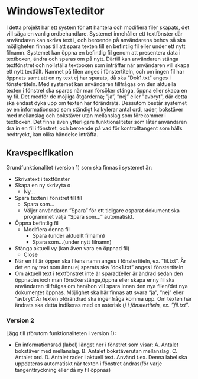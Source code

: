 # WindowsTexteditor
I detta projekt har ett system för att hantera och modifiera filer skapats, det vill säga en vanlig ordbehandlare. Systemet innehåller ett textfönster där användaren kan skriva
text i, och beroende på användarens behov så ska möjligheten finnas till att spara texten till en befintlig fil eller under ett nytt filnamn. Systemet kan öppna en befintlig
fil genom att presentera data i textboxen, ändra och sparas om på nytt. Därtill kan användaren stänga textfönstret och nollställa textboxen som inträffar när användaren vill skapa ett nytt textfält. Namnet på filen anges i fönstertiteln, och om ingen fil har öppnats samt att en ny text ej har sparats, då ska ”Dok1.txt” anges i fönstertiteln. Med systemet kan användaren tillfrågas om den aktuella texten i fönstret ska sparas när man försöker stänga, öppna eller skapa en ny fil. Det medför de möjliga åtgärderna; ”ja”, ”nej” eller "avbryt", där detta ska endast dyka upp om texten har förändrats. Dessutom består systemet av en informationsrad som ständigt kalkylerar antal ord, rader, bokstäver med mellanslag och bokstäver utan mellanslag som förekommer i textboxen. Det finns även ytterligare funktionaliteter som låter användaren dra in en fil i fönstret, och beroende på vad för kontrolltangent som hålls nedtryckt, kan olika händelse inträffa. 

## Kravspecifikation
Grundfunktionalitet (version 1) som ska finnas i systemet är:
- Skrivatext i textfönster
- Skapa en ny skrivyta o
  - Ny... 
- Spara texten i fönstret till fil 
  - Spara som...
  - Väljer användaren ”Spara” för ett tidigare osparat dokument ska programmet välja ”Spara som...” automatiskt. 
- Öppna befintlig fil 
  - Modifiera denna fil 
    - Spara (under aktuellt filnamn) 
    - Spara som...(under nytt filnamn)
- Stänga aktuell vy (kan även vara en öppnad fil)
  - Close
- När en fil är öppen ska filens namn anges i fönstertiteln, ex. ”fil.txt”. Är det en ny text som ännu ej sparats ska ”dok1.txt” anges i fönstertiteln 
- Om aktuell text i textfönstret inte är sparad(eller är ändrad sedan den öppnades)och man försökerstänga,öppna eller skapa enny fil ska användaren tillfrågas om han/hon vill spara innan den nya filen/det nya dokumentet öppnas. Möjlighet ska här finnas att svara ”ja”, ”nej” eller ”avbryt”.Är texten oförändrad ska ingenfråga komma upp. Om texten har ändrats ska detta indikeras med en asterisk (*) i fönstertiteln, ex. ”fil.txt*”. 
### Version 2
Lägg till (förutom funktionaliteten i version 1):
- En informationsrad (label) längst ner i fönstret som visar:
  A. Antalet bokstäver med mellanslag. 
  B. Antalet bokstäverutan mellanslag. 
  C. Antalet ord. 
  D. Antalet rader i aktuell text. Använd t.ex.
Denna label ska uppdateras automatiskt när texten i fönstret ändras(för varje tangenttryckning eller då ny fil öppnas)
